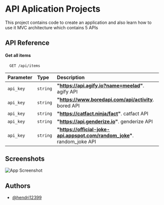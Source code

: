 # API Aplication Projects

This project contains code to create an application and also learn how to use it MVC architecture
which contains 5 APIs

## API Reference

#### Get all items

```http
  GET /api/items
```

| Parameter | Type     | Description                                                              |
|:----------|:---------|:-------------------------------------------------------------------------|
| `api_key` | `string` | **"https://api.agify.io?name=meelad"**. agify API                        |
| `api_key` | `string` | **"https://www.boredapi.com/api/activity**. bored API                    |
| `api_key` | `string` | **"https://catfact.ninja/fact"**. catfact API                            |
| `api_key` | `string` | **"https://api.genderize.io"**. genderize API                            |
| `api_key` | `string` | **"https://official-joke-api.appspot.com/random_joke"**. random_joke API |

## Screenshots

<img alt="App Screenshot" src="https://imgur.com/IxOA9Us"/>

## Authors

- [@hendri12399](https://github.com/hendri12399/Project1)